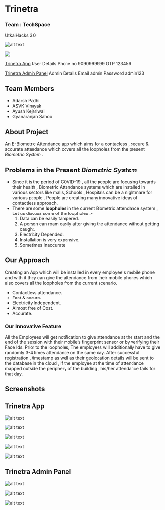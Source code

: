 # Trinetra 
### Team : TechSpace
UtkalHacks 3.0

![alt text](https://github.com/ASVKVINAYAK/Trinetra/blob/main/images/trinatra%20logo.jpeg)

![](https://img.shields.io/badge/Language-FLUTTER-blue)  

[Trinetra App](https://github.com/ASVKVINAYAK/Trinetra/releases/download/1.0.0/trinetra.apk)
User Details
Phone no 9090999999
OTP 123456

[Trinetra Admin Panel](https://trinetra-admin-panel.netlify.app)
Admin Details
Email admin
Password admin123

## **Team Members**
* Adarsh Padhi
* ASVK Vinayak
* Ayush Kejariwal
* Gyanaranjan Sahoo

## About Project
An E-Biometric Attendance app which aims for a contacless , secure & accurate attendance which covers all the loopholes from the present *Biometric System* .

## Problems in the Present *Biometric System*  
* Since it is the period of COVID-19 , all the people are focusing towards their health , Biometric Attendance systems which are installed in various sectors like malls, Schools , Hospitals  can be a nightmare for various people . People are creating many innovative ideas of contactless approach.
* There are some **loopholes** in the current Biometric attendance system , Let us discuss some of the loopholes :-
  1. Data can be easily tampered.
  2. A person can roam easily after giving the attendance without getting caught.
  3. Electricity Depended.
  4. Installation is very expensive.
  5. Sometimes Inaccurate.  

## Our Approach
Creating an App which will be installed in every employee's mobile phone and with it they can give the attendance from their mobile phones which also covers all the loopholes from the current scenario.
* Contactless attendance.
* Fast & secure.
* Electricity Independent.
* Almost free of Cost.
* Accurate.

### **Our Innovative Feature**
All the Employees will get notification to give attendance at the start and the end of the session with their mobile’s fingerprint sensor or by verifying their Face Ids. Prior to the loopholes,  The employees will additionally have to give randomly 3-4 times attendance on the same day. After successful registration ,  timestamp as well as their geolocation details will be sent to the database in the cloud , if the employee at the time of attendance mapped outside the periphery  of the building , his/her attendance fails for that day.

## Screenshots

## Trinetra App

![alt text](https://github.com/ASVKVINAYAK/Trinetra/blob/main/images/app-welcome-page.jpeg)

![alt text](https://github.com/ASVKVINAYAK/Trinetra/blob/main/images/app-otp-page.jpeg)

![alt text](https://github.com/ASVKVINAYAK/Trinetra/blob/main/images/app-dashboard-page.jpeg)

![alt text](https://github.com/ASVKVINAYAK/Trinetra/blob/main/images/app-history-page.jpeg)


![alt text](https://github.com/ASVKVINAYAK/Trinetra/blob/main/images/app.gif)


## Trinetra Admin Panel

![alt text](https://github.com/ASVKVINAYAK/Trinetra/blob/main/images/admin-panel-login-page.png)

![alt text](https://github.com/ASVKVINAYAK/Trinetra/blob/main/images/admin-panel-home-page.png)

![alt text](https://github.com/ASVKVINAYAK/Trinetra/blob/main/images/map.jpeg)
